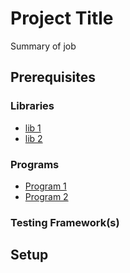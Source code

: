 Project Title
=============

Summary of job

Prerequisites
-------------

### Libraries

- [lib 1](link_for_lib_1)
- [lib 2](link_for_lib_2)

### Programs

- [Program 1](link_for_Program_1)
- [Program 2](link_for_Program_2)

### Testing Framework(s)



Setup
-----


